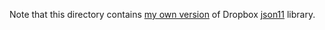 Note that this directory contains [my own version](https://github.com/oliora/json11) of Dropbox [json11](https://github.com/dropbox/json11) library.
